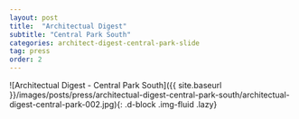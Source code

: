 ```yaml
---
layout: post
title:  "Architectual Digest"
subtitle: "Central Park South"
categories: architect-digest-central-park-slide
tag: press
order: 2
---
```


![Architectual Digest - Central Park South]({{ site.baseurl }}/images/posts/press/architectual-digest-central-park-south/architectual-digest-central-park-002.jpg){: .d-block .img-fluid .lazy}
